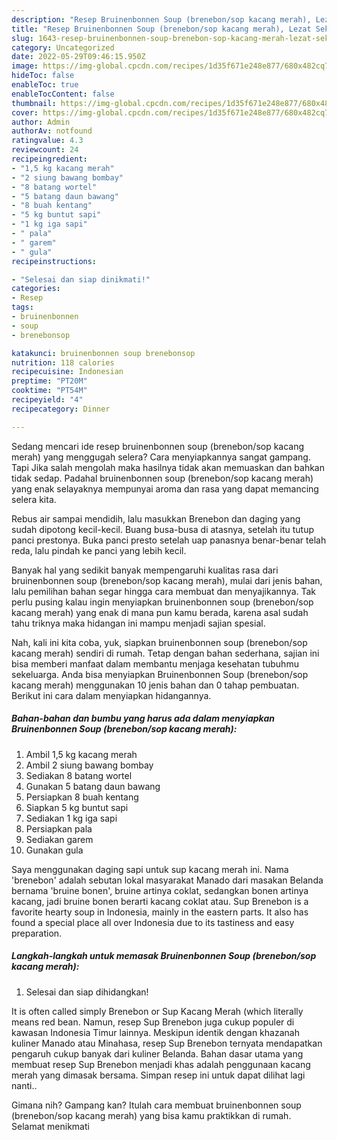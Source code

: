 ```yaml
---
description: "Resep Bruinenbonnen Soup (brenebon/sop kacang merah), Lezat Sekali"
title: "Resep Bruinenbonnen Soup (brenebon/sop kacang merah), Lezat Sekali"
slug: 1643-resep-bruinenbonnen-soup-brenebon-sop-kacang-merah-lezat-sekali
category: Uncategorized
date: 2022-05-29T09:46:15.950Z
image: https://img-global.cpcdn.com/recipes/1d35f671e248e877/680x482cq70/bruinenbonnen-soup-brenebonsop-kacang-merah-foto-resep-utama.jpg
hideToc: false
enableToc: true
enableTocContent: false
thumbnail: https://img-global.cpcdn.com/recipes/1d35f671e248e877/680x482cq70/bruinenbonnen-soup-brenebonsop-kacang-merah-foto-resep-utama.jpg
cover: https://img-global.cpcdn.com/recipes/1d35f671e248e877/680x482cq70/bruinenbonnen-soup-brenebonsop-kacang-merah-foto-resep-utama.jpg
author: Admin
authorAv: notfound
ratingvalue: 4.3
reviewcount: 24
recipeingredient:
- "1,5 kg kacang merah"
- "2 siung bawang bombay"
- "8 batang wortel"
- "5 batang daun bawang"
- "8 buah kentang"
- "5 kg buntut sapi"
- "1 kg iga sapi"
- " pala"
- " garem"
- " gula"
recipeinstructions:

- "Selesai dan siap dinikmati!"
categories:
- Resep
tags:
- bruinenbonnen
- soup
- brenebonsop

katakunci: bruinenbonnen soup brenebonsop 
nutrition: 118 calories
recipecuisine: Indonesian
preptime: "PT20M"
cooktime: "PT54M"
recipeyield: "4"
recipecategory: Dinner

---
```



Sedang mencari ide resep bruinenbonnen soup (brenebon/sop kacang merah) yang menggugah selera? Cara menyiapkannya sangat gampang. Tapi Jika salah mengolah maka hasilnya tidak akan memuaskan dan bahkan tidak sedap. Padahal bruinenbonnen soup (brenebon/sop kacang merah) yang enak selayaknya mempunyai aroma dan rasa yang dapat memancing selera kita.


Rebus air sampai mendidih, lalu masukkan Brenebon dan daging yang sudah dipotong kecil-kecil. Buang busa-busa di atasnya, setelah itu tutup panci prestonya. Buka panci presto setelah uap panasnya benar-benar telah reda, lalu pindah ke panci yang lebih kecil.

Banyak hal yang sedikit banyak mempengaruhi kualitas rasa dari bruinenbonnen soup (brenebon/sop kacang merah), mulai dari jenis bahan, lalu pemilihan bahan segar hingga cara membuat dan menyajikannya. Tak perlu pusing kalau ingin menyiapkan bruinenbonnen soup (brenebon/sop kacang merah) yang enak di mana pun kamu berada, karena asal sudah tahu triknya maka hidangan ini mampu menjadi sajian spesial.


Nah, kali ini kita coba, yuk, siapkan bruinenbonnen soup (brenebon/sop kacang merah) sendiri di rumah. Tetap dengan bahan sederhana, sajian ini bisa memberi manfaat dalam membantu menjaga kesehatan tubuhmu sekeluarga. Anda bisa menyiapkan Bruinenbonnen Soup (brenebon/sop kacang merah) menggunakan 10 jenis bahan dan 0 tahap pembuatan. Berikut ini cara dalam menyiapkan hidangannya.

<!--inarticleads1-->

##### Bahan-bahan dan bumbu yang harus ada dalam menyiapkan Bruinenbonnen Soup (brenebon/sop kacang merah):

1. Ambil 1,5 kg kacang merah
1. Ambil 2 siung bawang bombay
1. Sediakan 8 batang wortel
1. Gunakan 5 batang daun bawang
1. Persiapkan 8 buah kentang
1. Siapkan 5 kg buntut sapi
1. Sediakan 1 kg iga sapi
1. Persiapkan  pala
1. Sediakan  garem
1. Gunakan  gula


Saya menggunakan daging sapi untuk sup kacang merah ini. Nama &#39;brenebon&#39; adalah sebutan lokal masyarakat Manado dari masakan Belanda bernama &#39;bruine bonen&#39;, bruine artinya coklat, sedangkan bonen artinya kacang, jadi bruine bonen berarti kacang coklat atau. Sup Brenebon is a favorite hearty soup in Indonesia, mainly in the eastern parts. It also has found a special place all over Indonesia due to its tastiness and easy preparation. 

<!--inarticleads2-->

##### Langkah-langkah untuk memasak Bruinenbonnen Soup (brenebon/sop kacang merah):


1. Selesai dan siap dihidangkan!

It is often called simply Brenebon or Sup Kacang Merah (which literally means red bean. Namun, resep Sup Brenebon juga cukup populer di kawasan Indonesia Timur lainnya. Meskipun identik dengan khazanah kuliner Manado atau Minahasa, resep Sup Brenebon ternyata mendapatkan pengaruh cukup banyak dari kuliner Belanda. Bahan dasar utama yang membuat resep Sup Brenebon menjadi khas adalah penggunaan kacang merah yang dimasak bersama. Simpan resep ini untuk dapat dilihat lagi nanti.. 

Gimana nih? Gampang kan? Itulah cara membuat bruinenbonnen soup (brenebon/sop kacang merah) yang bisa kamu praktikkan di rumah. Selamat menikmati
